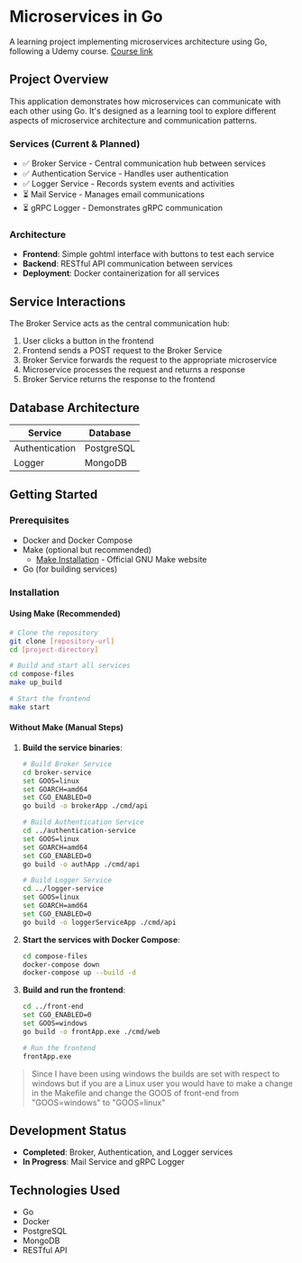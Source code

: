 # Microservices in Go

A learning project implementing microservices architecture using Go, following a Udemy course. [Course link](https://www.udemy.com/course/working-with-microservices-in-go/)

## Project Overview

This application demonstrates how microservices can communicate with each other using Go. It's designed as a learning tool to explore different aspects of microservice architecture and communication patterns.

### Services (Current & Planned)

- ✅ Broker Service - Central communication hub between services
- ✅ Authentication Service - Handles user authentication
- ✅ Logger Service - Records system events and activities
- ⏳ Mail Service - Manages email communications
- ⏳ gRPC Logger - Demonstrates gRPC communication

### Architecture

- **Frontend**: Simple gohtml interface with buttons to test each service
- **Backend**: RESTful API communication between services
- **Deployment**: Docker containerization for all services

## Service Interactions

The Broker Service acts as the central communication hub:

1. User clicks a button in the frontend
2. Frontend sends a POST request to the Broker Service
3. Broker Service forwards the request to the appropriate microservice
4. Microservice processes the request and returns a response
5. Broker Service returns the response to the frontend

## Database Architecture

| Service | Database |
|---------|----------|
| Authentication | PostgreSQL |
| Logger | MongoDB |

## Getting Started

### Prerequisites

- Docker and Docker Compose
- Make (optional but recommended)
  - [Make Installation](https://www.gnu.org/software/make/) - Official GNU Make website
- Go (for building services)

### Installation

#### Using Make (Recommended)
```bash
# Clone the repository
git clone [repository-url]
cd [project-directory]

# Build and start all services
cd compose-files
make up_build

# Start the frontend
make start
```

#### Without Make (Manual Steps)

1. **Build the service binaries**:
   ```bash
   # Build Broker Service
   cd broker-service
   set GOOS=linux
   set GOARCH=amd64
   set CGO_ENABLED=0
   go build -o brokerApp ./cmd/api
   
   # Build Authentication Service
   cd ../authentication-service
   set GOOS=linux
   set GOARCH=amd64
   set CGO_ENABLED=0
   go build -o authApp ./cmd/api
   
   # Build Logger Service
   cd ../logger-service
   set GOOS=linux
   set GOARCH=amd64
   set CGO_ENABLED=0
   go build -o loggerServiceApp ./cmd/api
   ```

2. **Start the services with Docker Compose**:
   ```bash
   cd compose-files
   docker-compose down
   docker-compose up --build -d
   ```

3. **Build and run the frontend**:
   ```bash
   cd ../front-end
   set CGO_ENABLED=0
   set GOOS=windows
   go build -o frontApp.exe ./cmd/web
   
   # Run the frontend
   frontApp.exe
   ```
> Since I have been using windows the builds are set with respect to windows but if you are a Linux user you would have to make a change in the Makefile and change the GOOS of front-end from "GOOS=windows" to "GOOS=linux"

## Development Status

- **Completed**: Broker, Authentication, and Logger services
- **In Progress**: Mail Service and gRPC Logger

## Technologies Used

- Go
- Docker
- PostgreSQL
- MongoDB
- RESTful API
